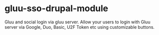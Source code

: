 # gluu-sso-drupal-module
Gluu and social login via gluu server. Allow your users to login with Gluu server via Google, Duo, Basic, U2F Token etc using customizable buttons.
